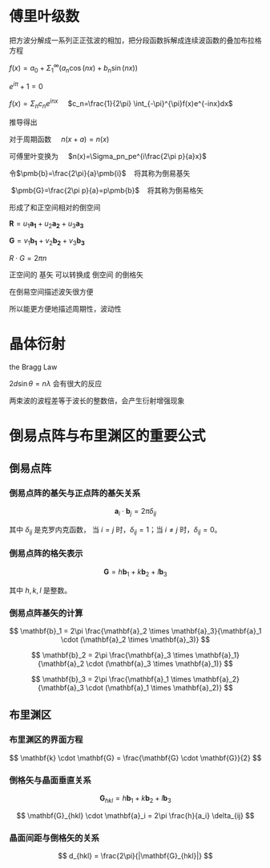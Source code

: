 # 傅里叶级数

把方波分解成一系列正正弦波的相加，把分段函数拆解成连续波函数的叠加布拉格方程

$f(x)=a_0 + \Sigma^{∞}_{1}(a_n\cos(nx)+b_n\sin(nx))$

$e^{i\pi}+1=0$

$f(x)=\Sigma_nc_ne^{inx}$     $c_n=\frac{1}{2\pi} \int_{-\pi}^{\pi}f(x)e^{-inx}dx$

推导得出

对于周期函数     $n(x+a)=n(x)$

可傅里叶变换为     $n(x)=\Sigma_pn_pe^{i\frac{2\pi p}{a}x}$



令$\pmb{b}=\frac{2\pi}{a}\pmb{i}$    将其称为倒易基矢

 $\pmb{G}=\frac{2\pi p}{a}=p\pmb{b}$    将其称为倒易格矢

形成了和正空间相对的倒空间

$\pmb R = u_1\pmb{a_1}+u_2\pmb{a_2}+u_3\pmb{a_3}$

$\pmb G = v_1\pmb{b_1}+v_2\pmb{b_2}+v_3\pmb{b_3}$

$R\cdot G=2\pi n$

正空间的 基矢 可以转换成 倒空间 的倒格矢

在倒易空间描述波矢很方便

所以能更方便地描述周期性，波动性



# 晶体衍射

the Bragg Law

$2d\sin\theta =n\lambda$ 会有很大的反应

两束波的波程差等于波长的整数倍，会产生衍射增强现象



# 倒易点阵与布里渊区的重要公式

## 倒易点阵

### 倒易点阵的基矢与正点阵的基矢关系

$$
\mathbf{a}_i \cdot \mathbf{b}_j = 2\pi \delta_{ij}
$$

其中 $\delta_{ij}$ 是克罗内克函数， 当 $i = j$ 时，$\delta_{ij} = 1$；当 $i \neq j$ 时，$\delta_{ij} = 0$。

### 倒易点阵的格矢表示

$$
\mathbf{G} = h\mathbf{b}_1 + k\mathbf{b}_2 + l\mathbf{b}_3
$$

其中 $h, k, l$ 是整数。

### 倒易点阵基矢的计算

$$
\mathbf{b}_1 = 2\pi \frac{\mathbf{a}_2 \times \mathbf{a}_3}{\mathbf{a}_1 \cdot (\mathbf{a}_2 \times \mathbf{a}_3)}
$$




$$
\mathbf{b}_2 = 2\pi \frac{\mathbf{a}_3 \times \mathbf{a}_1}{\mathbf{a}_2 \cdot (\mathbf{a}_3 \times \mathbf{a}_1)}
$$




$$
\mathbf{b}_3 = 2\pi \frac{\mathbf{a}_1 \times \mathbf{a}_2}{\mathbf{a}_3 \cdot (\mathbf{a}_1 \times \mathbf{a}_2)}
$$

## 布里渊区

### 布里渊区的界面方程

$$
\mathbf{k} \cdot \mathbf{G} = \frac{\mathbf{G} \cdot \mathbf{G}}{2}
$$

### 倒格矢与晶面垂直关系

$$
\mathbf{G}_{hkl} = h\mathbf{b}_1 + k\mathbf{b}_2 + l\mathbf{b}_3
$$

$$
\mathbf{G}_{hkl} \cdot \mathbf{a}_i = 2\pi \frac{h}{a_i} \delta_{ij}
$$

### 晶面间距与倒格矢的关系



$$
d_{hkl} = \frac{2\pi}{|\mathbf{G}_{hkl}|}
$$
